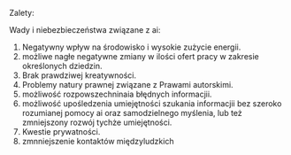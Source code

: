 Zalety:


Wady i niebezbieczeństwa związane z ai:
1) Negatywny wpływ na środowisko i wysokie zużycie energii.
2) możliwe nagłe negatywne zmiany w ilości ofert pracy w zakresie określonych dziedzin.
3) Brak prawdziwej kreatywności.
4) Problemy natury prawnej związane z Prawami autorskimi.
5) możliwość rozpowszechninaia błędnych informacjii.
6) możliwość upośledzenia umiejętności szukania informacjii bez szeroko rozumianej pomocy ai oraz samodzielnego myślenia, lub też zmniejszony rozwój tychże umiejętności.
7) Kwestie prywatności.
8) zmnniejszenie kontaktów międzyludzkich
